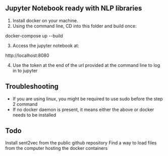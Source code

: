 ## Jupyter Notebook ready with NLP libraries

1. Install docker on your machine.
2. Using the command line, CD into this folder and build once:

docker-compose up --build

3. Access the jupyter notebook at:

http://localhost:8080

4. Use the token at the end of the url provided at the command line to log in to jupyter

## Troubleshooting

- If you are using linux, you might be required to use sudo before the step 2 command
- If no docker daemon is present, it means either the above or docker needs to be installed

## Todo

Install sent2vec from the public github repository
Find a way to load files from the computer hosting the docker containers